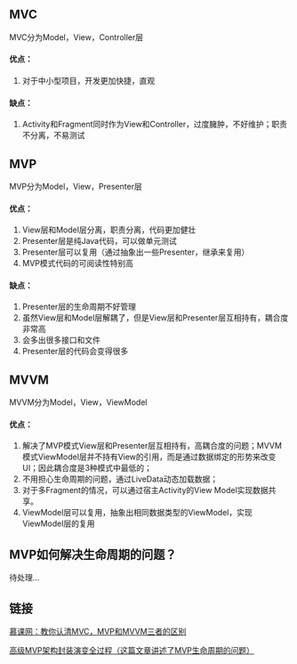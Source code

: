## MVC
MVC分为Model，View，Controller层

#### 优点：

1. 对于中小型项目，开发更加快捷，直观

#### 缺点：
1. Activity和Fragment同时作为View和Controller，过度臃肿，不好维护；职责不分离，不易测试


## MVP
MVP分为Model，View，Presenter层

#### 优点：
1. View层和Model层分离，职责分离，代码更加健壮
2. Presenter层是纯Java代码，可以做单元测试
3. Presenter层可以复用（通过抽象出一些Presenter，继承来复用）
4. MVP模式代码的可阅读性特别高

#### 缺点：
1. Presenter层的生命周期不好管理
2. 虽然View层和Model层解耦了，但是View层和Presenter层互相持有，耦合度非常高
3. 会多出很多接口和文件
4. Presenter层的代码会变得很多

## MVVM

MVVM分为Model，View，ViewModel

#### 优点：
1. 解决了MVP模式View层和Presenter层互相持有，高耦合度的问题；MVVM模式ViewModel层并不持有View的引用，而是通过数据绑定的形势来改变UI；因此耦合度是3种模式中最低的；
2. 不用担心生命周期的问题，通过LiveData动态加载数据；
3. 对于多Fragment的情况，可以通过宿主Activity的View Model实现数据共享。
4. ViewModel层可以复用，抽象出相同数据类型的ViewModel，实现ViewModel层的复用



## MVP如何解决生命周期的问题？
待处理...

## 链接

[慕课网：教你认清MVC，MVP和MVVM三者的区别](http://www.imooc.com/article/254232)

[高级MVP架构封装演变全过程（这篇文章讲述了MVP生命周期的问题）](http://www.androidchina.net/7961.html)